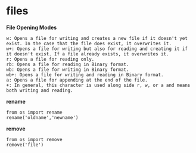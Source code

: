 files
=======

**File Opening Modes**

    w: Opens a file for writing and creates a new file if it doesn't yet exist. In the case that the file does exist, it overwrites it.
    w+: Opens a file for writing but also for reading and creating it if it doesn't exist. If a file already exists, it overwrites it.
    r: Opens a file for reading only.
    rb: Opens a file for reading in Binary format.
    wb: Opens a file for writing in Binary format.
    wb+: Opens a file for writing and reading in Binary format.
    a: Opens a file for appending at the end of the file.
    +: In general, this character is used along side r, w, or a and means both writing and reading.


**rename**  

    from os import rename
    rename('oldname','newname')

**remove**

    from os import remove
    remove('file')

